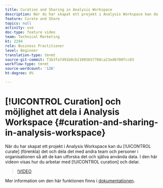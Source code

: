 ```yaml
---
title: Curation and Sharing in Analysis Workspace
description: När du har skapat ett projekt i Analysis Workspace kan du strukturera (förenkla) det och dela det med andra team och personer i organisationen så att de kan utforska det och själva använda data. I den här videon visas hur du arbetar med kurser och delning.
feature: Curate and Share
topics: null
activity: use
doc-type: feature video
team: Technical Marketing
kt: 2294
role: Business Practitioner
level: Beginner
translation-type: tm+mt
source-git-commit: f3b3fa7d91b0cb21005b57768ca23ed6700fcc03
workflow-type: tm+mt
source-wordcount: '126'
ht-degree: 0%

---
```



# [!UICONTROL Curation] och möjlighet att dela i Analysis Workspace  {#curation-and-sharing-in-analysis-workspace}

När du har skapat ett projekt i Analysis Workspace kan du [!UICONTROL curate] (förenkla) det och dela det med andra team och personer i organisationen så att de kan utforska det och själva använda data. I den här videon visas hur du arbetar med [!UICONTROL curation] och delar.

>[!VIDEO](https://video.tv.adobe.com/v/24711/?quality=12)

Mer information om den här funktionen finns i [dokumentationen](https://marketing.adobe.com/resources/help/en_US/analytics/analysis-workspace/curate.html).